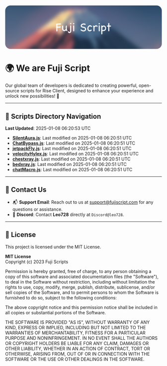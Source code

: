 ![Banner](.github/b.webp)

# 🌍 **We are Fuji Script**

Our global team of developers is dedicated to creating powerful, open-source scripts for Rise Client, designed to enhance your experience and unlock new possibilities! 🌟

---
<!-- SCRIPTS_NAVIGATION_START -->
## 📂 **Scripts Directory Navigation**

**Last Updated**: 2025-01-08 06:20:53 UTC

- **[SilentAura.js](scripts/SilentAura.js)**: Last modified on 2025-01-08 06:20:51 UTC
- **[ChatBypass.js](scripts/ChatBypass.js)**: Last modified on 2025-01-08 06:20:51 UTC
- **[jetpackFly.js](scripts/jetpackFly.js)**: Last modified on 2025-01-08 06:20:51 UTC
- **[velocityHylex.js](scripts/velocityHylex.js)**: Last modified on 2025-01-08 06:20:51 UTC
- **[chestxray.js](scripts/chestxray.js)**: Last modified on 2025-01-08 06:20:51 UTC
- **[bedxray.js](scripts/bedxray.js)**: Last modified on 2025-01-08 06:20:51 UTC
- **[chatMacro.js](scripts/chatMacro.js)**: Last modified on 2025-01-08 06:20:51 UTC

<!-- SCRIPTS_NAVIGATION_END -->

---

## 💬 **Contact Us**  
- 📬 **Support Email**: Reach out to us at [support@fujiscript.com](mailto:support@fujiscript.com) for any questions or assistance.  
- 💬 **Discord**: Contact **Leo728** directly at `Discord@leo728`.

---

## 📜 **License**

This project is licensed under the MIT License.  

**MIT License**  
Copyright (c) 2023 Fuji Scripts  

Permission is hereby granted, free of charge, to any person obtaining a copy of this software and associated documentation files (the "Software"), to deal in the Software without restriction, including without limitation the rights to use, copy, modify, merge, publish, distribute, sublicense, and/or sell copies of the Software, and to permit persons to whom the Software is furnished to do so, subject to the following conditions:  

The above copyright notice and this permission notice shall be included in all copies or substantial portions of the Software.  

THE SOFTWARE IS PROVIDED "AS IS", WITHOUT WARRANTY OF ANY KIND, EXPRESS OR IMPLIED, INCLUDING BUT NOT LIMITED TO THE WARRANTIES OF MERCHANTABILITY, FITNESS FOR A PARTICULAR PURPOSE AND NONINFRINGEMENT. IN NO EVENT SHALL THE AUTHORS OR COPYRIGHT HOLDERS BE LIABLE FOR ANY CLAIM, DAMAGES OR OTHER LIABILITY, WHETHER IN AN ACTION OF CONTRACT, TORT OR OTHERWISE, ARISING FROM, OUT OF OR IN CONNECTION WITH THE SOFTWARE OR THE USE OR OTHER DEALINGS IN THE SOFTWARE.  

